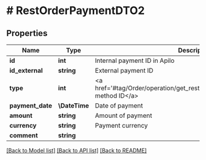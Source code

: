 # # RestOrderPaymentDTO2

## Properties

Name | Type | Description | Notes
------------ | ------------- | ------------- | -------------
**id** | **int** | Internal payment ID in Apilo | [optional]
**id_external** | **string** | External payment ID | [optional]
**type** | **int** | &lt;a href&#x3D;&#39;#tag/Order/operation/get_rest_orders_payment_map&#39;&gt;Payment method ID&lt;/a&gt; |
**payment_date** | **\DateTime** | Date of payment |
**amount** | **string** | Amount of payment |
**currency** | **string** | Payment currency | [optional]
**comment** | **string** |  | [optional]

[[Back to Model list]](../../README.md#models) [[Back to API list]](../../README.md#endpoints) [[Back to README]](../../README.md)
